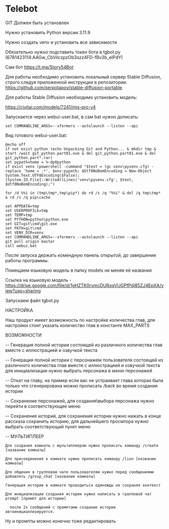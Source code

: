 # Telebot
GIT Должен быть установлен

Нужно установить Python версии 3.11.9

Нужно создать venv и установить все зависимости

Обязательно нужно подставить токен бота в tgbot.py (6781423114:AAGw_CbVilczpzOb3szz4FD-fBv3b_eIPdY)

Сам бот https://t.me/Story54Bot

Для работы необходимо установить локальный сервер Stable Diffusion, строго следуя приложенной инструкции в репозитории:
https://github.com/serpotapov/stable-diffusion-portable

Для работы Stable Diffusion необходимо установить модель:

https://civitai.com/models/7241/mix-pro-v4

Запускается через webui-user.bat, в сам bat нужно дописать:
```
set COMMANDLINE_ARGS=--xformers --autolaunch --listen --api
```
Вид готового webui-user.bat:
```
@echo off
if not exist python (echo Unpacking Git and Python... & mkdir tmp & start /wait git_python.part01.exe & del git_python.part01.exe & del git_python.part*.rar)
set pypath=home = %~dp0python
if exist venv (powershell -command "$text = (gc venv\pyvenv.cfg) -replace 'home = .*', $env:pypath; $Utf8NoBomEncoding = New-Object System.Text.UTF8Encoding($False);[System.IO.File]::WriteAllLines('venv\pyvenv.cfg', $text, $Utf8NoBomEncoding);")

for /d %%i in (tmp\tmp*,tmp\pip*) do rd /s /q "%%i" & del /q tmp\tmp* & rd /s /q pip\cache

set APPDATA=tmp
set USERPROFILE=tmp
set TEMP=tmp
set PYTHON=python\python.exe
set GIT=git\cmd\git.exe
set PATH=git\cmd
set VENV_DIR=venv
set COMMANDLINE_ARGS=--xformers --autolaunch --listen --api
git pull origin master
call webui.bat
```
После запуска держать комендную панель открытой, до завершения работы программы.

Помещаем языковую модель в папку models не меняя её названия 

Ссылка на языковую модель - https://drive.google.com/file/d/1gHZTK0rvmcDURxqVUGPfPdj85ZJ4EpXA/view?usp=sharing

Запускаем файл tgbot.py 

НАСТРОЙКА

Наш продукт имеет возможность по настройке количества глав, для настройки стоит указать количество глав в константе MAX_PARTS

ВОЗМОЖНОСТИ

-- Генерация полной истории состоящей из различного количества глав вместе с иллюстрацией и озвучкой текста

-- Генерация полной истории с персонажем пользователя состоящей из различного количества глав вместе с иллюстрацией и озвучкой текста
    для инициализации нужно выбрать персонажа в меню персонажей
    
-- Откат на главу, на пример если вас не устраивает глава которая была только что сгенерирована можно прописать /back во время создания истории

-- Сохранение персонажей, для создания\выбора персонажа нужно перейти в соответствующее меню

-- Сохранение историй, для сохранения истории нужно нажать в конце рассказа сохранить историю, для дальнейшего просмтора нужно выбрать соответствующий пункт меню

-- МУЛЬТИПЛЕЕР

    Для создания комнаты с мультиплеером нужно прописать команду /create [название комнаты]
    
    Для присоединения к комнате нужно прописать команду /lion [название комнаты]
    
    Для общения в групповом чате пользователям нужно перед сообщениями добавлять /group_chat [название комнаты]
    
    Генерация истории в комнате проводиться единожды не сохраняя контекст
    
    Для инициализации создания истории нужно написать в грапповой чат prompt [промпт для истории]

      после 2х сообщений с промптами создание истории автоинициаллизируется. 

Ну и промпты можно конечно тоже редактировать


